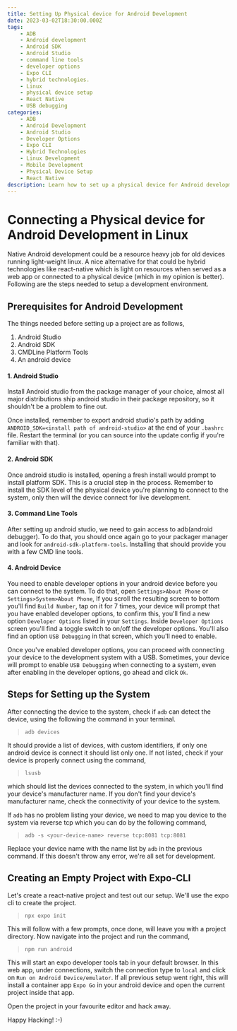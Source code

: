 ```yaml
---
title: Setting Up Physical device for Android Development
date: 2023-03-02T18:30:00.000Z
tags:
    - ADB
    - Android development
    - Android SDK
    - Android Studio
    - command line tools
    - developer options
    - Expo CLI
    - hybrid technologies.
    - Linux
    - physical device setup
    - React Native
    - USB debugging
categories:
    - ADB
    - Android Development
    - Android Studio
    - Developer Options
    - Expo CLI
    - Hybrid Technologies
    - Linux Development
    - Mobile Development
    - Physical Device Setup
    - React Native
description: Learn how to set up a physical device for Android development on Linux with our step-by-step guide for a smooth development experience.
---
```


# Connecting a Physical device for Android Development in Linux

Native Android development could be a resource heavy job for old devices running light-weight linux. A nice alternative for that could be hybrid technologies like react-native which is light on resources when served as a web app or connected to a physical device (which in my opinion is better). Following are the steps needed to setup a development environment.

## Prerequisites for Android Development
The things needed before setting up a project are as follows,

1. Android Studio
2. Android SDK
3. CMDLine Platform Tools
4. An android device

#### 1. Android Studio
Install Android studio from the package manager of your choice, almost all major distributions ship android studio in their package repository, so it shouldn't be a problem to fine out.

Once installed, remember to export android studio's path by adding 
`ANDROID_SDK=<install path of android-studio>` 
at the end of your `.bashrc` file. Restart the terminal (or you can source into the update config if you're familiar with that).

#### 2. Android SDK
Once android studio is installed, opening a fresh install would prompt to install platform SDK. This is a crucial step in the process. Remember to install the SDK level of the physical device you're planning to connect to the system, only then will the device connect for live development.

#### 3. Command Line Tools
After setting up android studio, we need to gain access to adb(android debugger). To do that, you should once again go to your packager manager and look for `android-sdk-platform-tools`. Installing that should provide you with a few CMD line tools.

#### 4. Android Device
You need to enable developer options in your android device before you can connect to the system.
To do that, open `Settings>About Phone` or `Settings>System>About Phone`, If you scroll the resulting screen to bottom you'll find `Build Number`, tap on it for 7 times, your device will prompt that you have enabled developer options, to confirm this, you'll find a new option `Developer Options` listed in your `Settings`. 
Inside `Developer Options` screen you'll find a toggle switch to on/off the developer options. You'll also find an option `USB Debugging` in that screen, which you'll need to enable.

Once you've enabled developer options, you can proceed with connecting your device to the development system with a USB. Sometimes, your device will prompt to enable `USB Debugging` when connecting to a system, even after enabling in the developer options, go ahead and click `Ok`.

## Steps for Setting up the System
After connecting the device to the system, check if `adb` can detect the device, using the following the command in your terminal.
>`adb devices`

It should provide a list of devices, with custom identifiers, if only one android device is connect it should list only one. If not listed, check if your device is properly connect using the command,
>`lsusb`

which should list the devices connected to the system, in which you'll find your device's manufacturer name. If you don't find your device's manufacturer name, check the connectivity of your device to the system.

If `adb` has no problem listing your device, we need to map you device to the system via reverse tcp which you can do by the following command,
>`adb -s <your-device-name> reverse tcp:8081 tcp:8081`

Replace your device name with the name list by `adb` in the previous command. If this doesn't throw any error, we're all set for development.

## Creating an Empty Project with Expo-CLI
Let's create a react-native project and test out our setup. We'll use the expo cli to create the project.
> `npx expo init`

This will follow with a few prompts, once done, will leave you with a project directory. Now navigate into the project and run the command,
>`npm run android`

This will start an expo developer tools tab in your default browser. In this web app, under connections, switch the connection type to `local` and click on `Run on Android Device/emulator`. If all previous setup went right, this will install a container app `Expo Go` in your android device and open the current project inside that app.

Open the project in your favourite  editor and hack away.

Happy Hacking! :-)